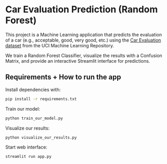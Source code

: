 # Car Evaluation Prediction (Random Forest)

This project is a Machine Learning application that predicts the evaluation of a car (e.g., acceptable, good, very good, etc.) using the [Car Evaluation dataset](https://archive.ics.uci.edu/dataset/19/car+evaluation) from the UCI Machine Learning Repository.  

We train a Random Forest Classifier, visualize the results with a Confusion Matrix, and provide an interactive Streamlit interface for predictions.



## Requirements + How to run the app

Install dependencies with:

```bash
pip install -r requirements.txt
```

Train our model:

```bash
python train_our_model.py
```

Visualize our results:

```bash
python visualize_our_results.py
```

Start web interface:

```bash
streamlit run app.py
```
